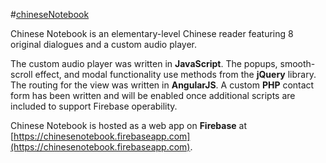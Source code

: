 #[chineseNotebook](https://chinesenotebook.firebaseapp.com)

Chinese Notebook is an elementary-level Chinese reader featuring 8 original dialogues and a custom audio player. 

The custom audio player was written in **JavaScript**. The popups, smooth-scroll effect, and modal functionality use methods from the **jQuery** library. The routing for the view was written in **AngularJS**. A custom **PHP** contact form has been written and will be enabled once additional scripts are included to support Firebase operability. 

Chinese Notebook is hosted as a web app on **Firebase** at [https://chinesenotebook.firebaseapp.com](https://chinesenotebook.firebaseapp.com). 
